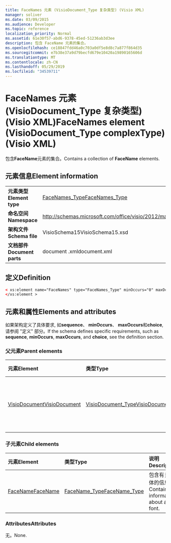 ```yaml
---
title: FaceNames 元素 (VisioDocument_Type 复杂类型) (Visio XML)
manager: soliver
ms.date: 03/09/2015
ms.audience: Developer
ms.topic: reference
localization_priority: Normal
ms.assetid: 61e30f57-abd6-9378-45ed-51236ab3d3ee
description: 包含 FaceName 元素的集合。
ms.openlocfilehash: ce18847fdd46a0c703a0df5e8d8c7a877f864d35
ms.sourcegitcommit: e7b38e37a9d79becfd679e10420a19890165606d
ms.translationtype: MT
ms.contentlocale: zh-CN
ms.lasthandoff: 05/29/2019
ms.locfileid: "34539711"
---
```

# <a name="facenames-element-visiodocumenttype-complextype-visio-xml"></a><span data-ttu-id="497b8-103">FaceNames 元素 (VisioDocument_Type 复杂类型) (Visio XML)</span><span class="sxs-lookup"><span data-stu-id="497b8-103">FaceNames element (VisioDocument_Type complexType) (Visio XML)</span></span>

<span data-ttu-id="497b8-104">包含**FaceName**元素的集合。</span><span class="sxs-lookup"><span data-stu-id="497b8-104">Contains a collection of **FaceName** elements.</span></span> 
  
## <a name="element-information"></a><span data-ttu-id="497b8-105">元素信息</span><span class="sxs-lookup"><span data-stu-id="497b8-105">Element information</span></span>

|||
|:-----|:-----|
|<span data-ttu-id="497b8-106">**元素类型**</span><span class="sxs-lookup"><span data-stu-id="497b8-106">**Element type**</span></span> <br/> |[<span data-ttu-id="497b8-107">FaceNames_Type</span><span class="sxs-lookup"><span data-stu-id="497b8-107">FaceNames_Type</span></span>](facenames_type-complextypevisio-xml.md) <br/> |
|<span data-ttu-id="497b8-108">**命名空间**</span><span class="sxs-lookup"><span data-stu-id="497b8-108">**Namespace**</span></span> <br/> |http://schemas.microsoft.com/office/visio/2012/main  <br/> |
|<span data-ttu-id="497b8-109">**架构文件**</span><span class="sxs-lookup"><span data-stu-id="497b8-109">**Schema file**</span></span> <br/> |<span data-ttu-id="497b8-110">VisioSchema15</span><span class="sxs-lookup"><span data-stu-id="497b8-110">VisioSchema15.xsd</span></span>  <br/> |
|<span data-ttu-id="497b8-111">**文档部件**</span><span class="sxs-lookup"><span data-stu-id="497b8-111">**Document parts**</span></span> <br/> |<span data-ttu-id="497b8-112">document .xml</span><span class="sxs-lookup"><span data-stu-id="497b8-112">document.xml</span></span>  <br/> |
   
## <a name="definition"></a><span data-ttu-id="497b8-113">定义</span><span class="sxs-lookup"><span data-stu-id="497b8-113">Definition</span></span>

```XML
< xs:element name="FaceNames" type="FaceNames_Type" minOccurs="0" maxOccurs="1" >
</xs:element >
```

## <a name="elements-and-attributes"></a><span data-ttu-id="497b8-114">元素和属性</span><span class="sxs-lookup"><span data-stu-id="497b8-114">Elements and attributes</span></span>

<span data-ttu-id="497b8-115">如果架构定义了具体要求, 如**sequence**、 **minOccurs**、 **maxOccurs**和**choice**, 请参阅 "定义" 部分。</span><span class="sxs-lookup"><span data-stu-id="497b8-115">If the schema defines specific requirements, such as **sequence**, **minOccurs**, **maxOccurs**, and **choice**, see the definition section.</span></span> 
  
### <a name="parent-elements"></a><span data-ttu-id="497b8-116">父元素</span><span class="sxs-lookup"><span data-stu-id="497b8-116">Parent elements</span></span>

|<span data-ttu-id="497b8-117">**元素**</span><span class="sxs-lookup"><span data-stu-id="497b8-117">**Element**</span></span>|<span data-ttu-id="497b8-118">**类型**</span><span class="sxs-lookup"><span data-stu-id="497b8-118">**Type**</span></span>|<span data-ttu-id="497b8-119">**说明**</span><span class="sxs-lookup"><span data-stu-id="497b8-119">**Description**</span></span>|
|:-----|:-----|:-----|
|[<span data-ttu-id="497b8-120">VisioDocument</span><span class="sxs-lookup"><span data-stu-id="497b8-120">VisioDocument</span></span>](visiodocument-elementvisio-xml.md) <br/> |[<span data-ttu-id="497b8-121">VisioDocument_Type</span><span class="sxs-lookup"><span data-stu-id="497b8-121">VisioDocument_Type</span></span>](visiodocument_type-complextypevisio-xml.md) <br/> |<span data-ttu-id="497b8-122">Microsoft Visio 文档的根元素。</span><span class="sxs-lookup"><span data-stu-id="497b8-122">The root element of a Microsoft Visio document.</span></span>  <br/> |
   
### <a name="child-elements"></a><span data-ttu-id="497b8-123">子元素</span><span class="sxs-lookup"><span data-stu-id="497b8-123">Child elements</span></span>

|<span data-ttu-id="497b8-124">**元素**</span><span class="sxs-lookup"><span data-stu-id="497b8-124">**Element**</span></span>|<span data-ttu-id="497b8-125">**类型**</span><span class="sxs-lookup"><span data-stu-id="497b8-125">**Type**</span></span>|<span data-ttu-id="497b8-126">**说明**</span><span class="sxs-lookup"><span data-stu-id="497b8-126">**Description**</span></span>|
|:-----|:-----|:-----|
|[<span data-ttu-id="497b8-127">FaceName</span><span class="sxs-lookup"><span data-stu-id="497b8-127">FaceName</span></span>](facename-element-facenames_type-complextypevisio-xml.md) <br/> |[<span data-ttu-id="497b8-128">FaceName_Type</span><span class="sxs-lookup"><span data-stu-id="497b8-128">FaceName_Type</span></span>](facename_type-complextypevisio-xml.md) <br/> |<span data-ttu-id="497b8-129">包含有关字体的信息。</span><span class="sxs-lookup"><span data-stu-id="497b8-129">Contains information about a font.</span></span>  <br/> |
   
### <a name="attributes"></a><span data-ttu-id="497b8-130">Attributes</span><span class="sxs-lookup"><span data-stu-id="497b8-130">Attributes</span></span>

<span data-ttu-id="497b8-131">无。</span><span class="sxs-lookup"><span data-stu-id="497b8-131">None.</span></span>
  

